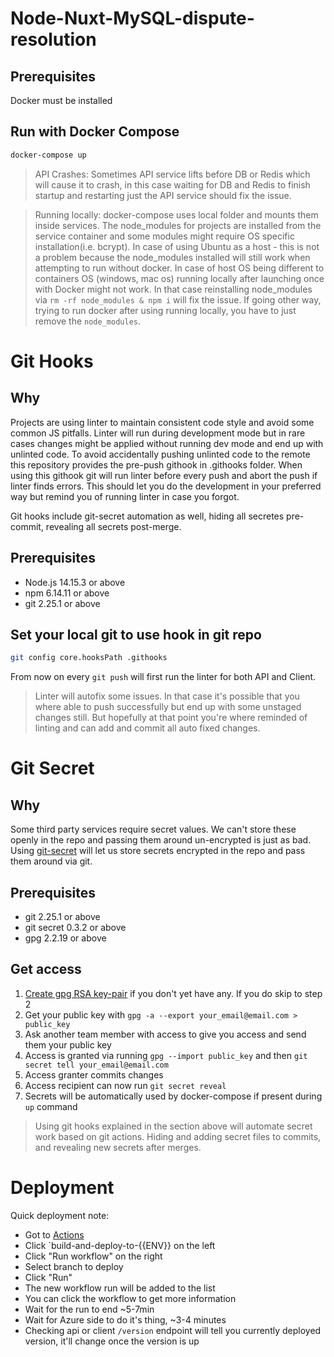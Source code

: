 # Node-Nuxt-MySQL-dispute-resolution
## Prerequisites

Docker must be installed

## Run with Docker Compose

```bash
docker-compose up
```

> API Crashes: Sometimes API service lifts before DB or Redis which will cause it to crash, in this case waiting for DB and Redis to finish startup and restarting just the API service should fix the issue.

> Running locally: docker-compose uses local folder and mounts them inside services. The node_modules for projects are installed from the service container and some modules might require OS specific installation(i.e. bcrypt). In case of using Ubuntu as a host - this is not a problem because the node_modules installed will still work when attempting to run without docker. In case of host OS being different to containers OS (windows, mac os) running locally after launching once with Docker might not work. In that case reinstalling node_modules via `rm -rf node_modules & npm i` will fix the issue. If going other way, trying to run docker after using running locally, you have to just remove the `node_modules`.

# Git Hooks

## Why

Projects are using linter to maintain consistent code style and avoid some common JS pitfalls.
Linter will run during development mode but in rare cases changes might be applied without running dev mode and end up with unlinted code.
To avoid accidentally pushing unlinted code to the remote this repository provides the pre-push githook in .githooks folder.
When using this githook git will run linter before every push and abort the push if linter finds errors.
This should let you do the development in your preferred way but remind you of running linter in case you forgot.

Git hooks include git-secret automation as well, hiding all secretes pre-commit, revealing all secrets post-merge.

## Prerequisites

* Node.js 14.15.3 or above
* npm 6.14.11 or above
* git 2.25.1 or above

## Set your local git to use hook in git repo

```bash
git config core.hooksPath .githooks
```

From now on every `git push` will first run the linter for both API and Client.

> Linter will autofix some issues. In that case it's possible that you where able to push successfully but end up with some unstaged changes still. But hopefully at that point you're where reminded of linting and can add and commit all auto fixed changes.

# Git Secret

## Why

Some third party services require secret values. We can't store these openly in the repo and passing them around un-encrypted is just as bad. Using [git-secret](https://git-secret.io/) will let us store secrets encrypted in the repo and pass them around via git.

## Prerequisites

* git 2.25.1 or above
* git secret 0.3.2 or above
* gpg 2.2.19 or above

## Get access

1. [Create gpg RSA key-pair](https://git-secret.io/#using-gpg) if you don't yet have any. If  you do skip to step 2
2. Get your public key with `gpg -a --export your_email@email.com > public_key`
3. Ask another team member with access to give you access and send them your public key
4. Access is granted via running `gpg --import public_key` and then `git secret tell your_email@email.com`
5. Access granter commits changes
6. Access recipient can now run `git secret reveal`
7. Secrets will be automatically used by docker-compose if present during `up` command

> Using git hooks explained in the section above will automate secret work based on git actions. Hiding and adding secret files to commits, and revealing new secrets after merges.

# Deployment

Quick deployment note:

* Got to [Actions](https://github.com/GR-ODR/grv3/actions)
* Click `build-and-deploy-to-{{ENV}} on the left
* Click "Run workflow" on the right
* Select branch to deploy
* Click "Run"
* The new workflow run will be added to the list
* You can click the workflow to get more information
* Wait for the run to end ~5-7min
* Wait for Azure side to do it's thing, ~3-4 minutes
* Checking api or client `/version` endpoint will tell you currently deployed version, it'll change once the version is up
